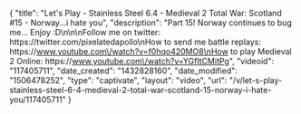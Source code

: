 {
    "title": "Let's Play - Stainless Steel 6.4 - Medieval 2 Total War: Scotland #15 - Norway...i hate you",
    "description": "Part 15!  Norway continues to bug me... Enjoy :D\n\n\nFollow me on twitter: https:\/\/twitter.com\/pixelatedapollo\nHow to send me battle replays: https:\/\/www.youtube.com\/watch?v=f0hqo420MO8\nHow to play Medieval 2 Online: https:\/\/www.youtube.com\/watch?v=YGfItCMitPg",
    "videoid": "117405711",
    "date_created": "1432828160",
    "date_modified": "1506478252",
    "type": "captivate",
    "layout": "video",
    "url": "\/v\/let-s-play-stainless-steel-6-4-medieval-2-total-war-scotland-15-norway-i-hate-you\/117405711"
}